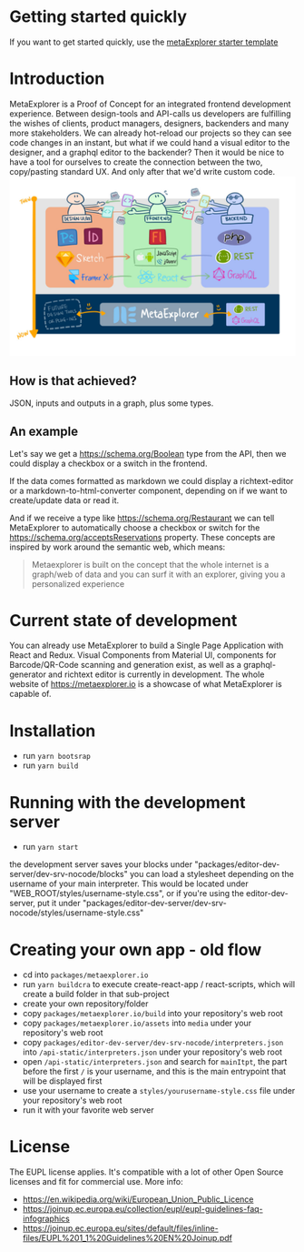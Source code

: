 # Getting started quickly

If you want to get started quickly, use the [metaExplorer starter template](https://github.com/shnydercom/metaexplorer-starter)

# Introduction
MetaExplorer is a Proof of Concept for an integrated frontend development experience. Between design-tools and API-calls us developers are fulfilling the wishes of clients, product managers, designers, backenders and many more stakeholders. We can already hot-reload our projects so they can see code changes in an instant, but what if we could hand a visual editor to the designer, and a graphql editor to the backender? Then it would be nice to have a tool for ourselves to create the connection between the two, copy/pasting standard UX. And only after that we'd write custom code.
![metaexplorer connecting framer sketch and graphql](/docs/media/readme-mxp-connecting.jpg)
## How is that achieved? 
JSON, inputs and outputs in a graph, plus some types. 
## An example
Let's say we get a https://schema.org/Boolean type from the API, then we could display a checkbox or a switch in the frontend. 

If the data comes formatted as markdown we could display a richtext-editor or a markdown-to-html-converter component, depending on if we want to create/update data or read it.

And if we receive a type like https://schema.org/Restaurant we can tell MetaExplorer to automatically choose a checkbox or switch for the https://schema.org/acceptsReservations property. These concepts are inspired by work around the semantic web, which means:

> Metaexplorer is built on the concept that the whole internet is a graph/web of data and you can surf it with an explorer, giving you a personalized experience

# Current state of development

You can already use MetaExplorer to build a Single Page Application with React and Redux. Visual Components from Material UI, components for Barcode/QR-Code scanning and generation exist, as well as a graphql-generator and richtext editor is currently in development. The whole website of https://metaexplorer.io is a showcase of what MetaExplorer is capable of.

# Installation

- run `yarn bootsrap`
- run `yarn build`

# Running with the development server

- run `yarn start`

the development server saves your blocks under "packages/editor-dev-server/dev-srv-nocode/blocks"
you can load a stylesheet depending on the username of your main interpreter. This would be located under "WEB_ROOT/styles/username-style.css", or if you're using the editor-dev-server, put it under "packages/editor-dev-server/dev-srv-nocode/styles/username-style.css"

# Creating your own app - old flow

- cd into `packages/metaexplorer.io`
- run `yarn buildcra` to execute create-react-app / react-scripts, which will create a build folder in that sub-project
- create your own repository/folder
- copy `packages/metaexplorer.io/build` into your repository's web root
- copy `packages/metaexplorer.io/assets` into `media` under your repository's web root
- copy `packages/editor-dev-server/dev-srv-nocode/interpreters.json` into `/api-static/interpreters.json` under your repository's web root
- open `/api-static/interpreters.json` and search for `mainItpt`, the part before the first `/` is your username, and this is the main entrypoint that will be displayed first
- use your username to create a `styles/yourusername-style.css` file under your repository's web root
- run it with your favorite web server

# License

The EUPL license applies. It's compatible with a lot of other Open Source licenses and fit for commercial use. More info:
- https://en.wikipedia.org/wiki/European_Union_Public_Licence
- https://joinup.ec.europa.eu/collection/eupl/eupl-guidelines-faq-infographics
- https://joinup.ec.europa.eu/sites/default/files/inline-files/EUPL%201_1%20Guidelines%20EN%20Joinup.pdf
